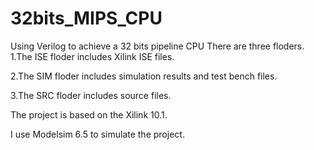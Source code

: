 # 32bits_MIPS_CPU
Using Verilog to achieve a 32 bits pipeline CPU
There are three floders. 
1.The ISE floder includes Xilink ISE files. 

2.The SIM floder includes simulation results and test bench files.

3.The SRC floder includes source files.

The project is based on the Xilink 10.1. 

I use Modelsim 6.5 to simulate the project.
